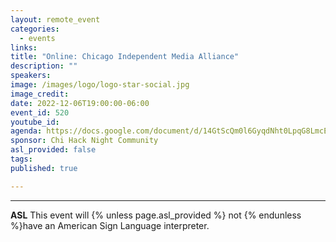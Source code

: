 ```yaml
---
layout: remote_event
categories:
  - events
links: 
title: "Online: Chicago Independent Media Alliance"
description: ""
speakers:
image: /images/logo/logo-star-social.jpg
image_credit:
date: 2022-12-06T19:00:00-06:00
event_id: 520
youtube_id: 
agenda: https://docs.google.com/document/d/14GtScQm0l6GyqdNht0LpqG8LmcEF7i3COjNJ06PaTj8/edit#
sponsor: Chi Hack Night Community
asl_provided: false
tags: 
published: true

---
```



---

**ASL** This event will {% unless page.asl_provided %} not {% endunless %}have an American Sign Language interpreter.
